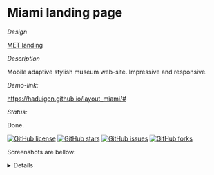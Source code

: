 # Miami landing page

_Design_

[MET landing](https://www.figma.com/file/lSR1m42L9YwzQwzzxKwHpw/THE-MET)  

_Description_

Mobile adaptive stylish museum web-site. Impressive and responsive.

_Demo-link:_

https://haduigon.github.io/layout_miami/#

_Status:_

Done.

[![GitHub license](https://img.shields.io/github/license/haduigon/fb_horo_chat_landing)](https://github.com/haduigon/fb_horo_chat_landing/blob/master/LICENSE)
[![GitHub stars](https://img.shields.io/github/stars/haduigon/fb_horo_chat_landing)](https://github.com/haduigon/fb_horo_chat_landing/stargazers)
[![GitHub issues](https://img.shields.io/github/issues/haduigon/fb_horo_chat_landing)](https://github.com/haduigon/fb_horo_chat_landing/issues)
[![GitHub forks](https://img.shields.io/github/forks/haduigon/fb_horo_chat_landing)](https://github.com/haduigon/fb_horo_chat_landing/network)

Screenshots are bellow:

<details>
  <img width="1792" alt="Screenshot 2024-06-05 at 15 34 21" src="https://github.com/haduigon/layout_miami/assets/20277989/68adc169-9cee-49eb-b29a-17f46542dad2">
  <img width="1792" alt="Screenshot 2024-06-05 at 15 31 28" src="https://github.com/haduigon/layout_miami/assets/20277989/46b5da90-db61-47f4-8d92-4cc00ed0a228">
</details>



